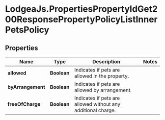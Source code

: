 # LodgeaJs.PropertiesPropertyIdGet200ResponsePropertyPolicyListInnerPetsPolicy

## Properties

Name | Type | Description | Notes
------------ | ------------- | ------------- | -------------
**allowed** | **Boolean** | Indicates if pets are allowed in the property. | 
**byArrangement** | **Boolean** | Indicates if pets are allowed by arrangement. | 
**freeOfCharge** | **Boolean** | Indicates if pets are allowed without any additional charge. | 


